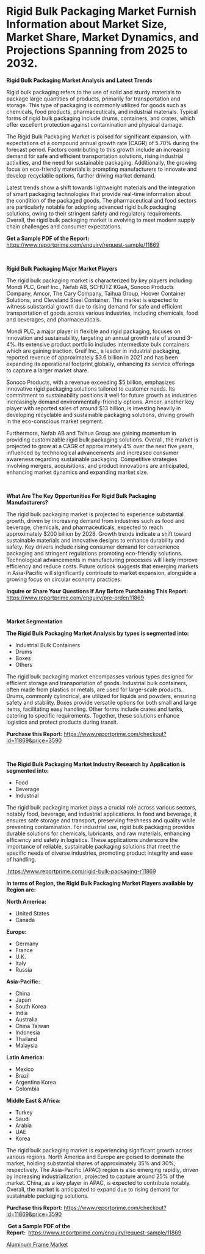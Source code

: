 <p><h1>Rigid Bulk Packaging Market Furnish Information about Market Size, Market Share, Market Dynamics, and Projections Spanning from 2025 to 2032.</h1></p><p><strong>Rigid Bulk Packaging Market Analysis and Latest Trends</strong></p>
<p><p>Rigid bulk packaging refers to the use of solid and sturdy materials to package large quantities of products, primarily for transportation and storage. This type of packaging is commonly utilized for goods such as chemicals, food products, pharmaceuticals, and industrial materials. Typical forms of rigid bulk packaging include drums, containers, and crates, which offer excellent protection against contamination and physical damage.</p><p>The Rigid Bulk Packaging Market is poised for significant expansion, with expectations of a compound annual growth rate (CAGR) of 5.70% during the forecast period. Factors contributing to this growth include an increasing demand for safe and efficient transportation solutions, rising industrial activities, and the need for sustainable packaging. Additionally, the growing focus on eco-friendly materials is prompting manufacturers to innovate and develop recyclable options, further driving market demand.</p><p>Latest trends show a shift towards lightweight materials and the integration of smart packaging technologies that provide real-time information about the condition of the packaged goods. The pharmaceutical and food sectors are particularly notable for adopting advanced rigid bulk packaging solutions, owing to their stringent safety and regulatory requirements. Overall, the rigid bulk packaging market is evolving to meet modern supply chain challenges and consumer expectations.</p></p>
<p><strong>Get a Sample PDF of the Report:&nbsp;</strong> <a href="https://www.reportprime.com/enquiry/request-sample/11869?utm_campaign=3095&utm_medium=2&utm_source=Github&utm_content=ia&utm_term=17032025&utm_id=rigid-bulk-packaging">https://www.reportprime.com/enquiry/request-sample/11869</a></p>
<p>&nbsp;</p>
<p><strong>Rigid Bulk Packaging Major Market Players</strong></p>
<p><p>The rigid bulk packaging market is characterized by key players including Mondi PLC, Greif Inc., Nefab AB, SCHÜTZ KGaA, Sonoco Products Company, Amcor, The Cary Company, Taihua Group, Hoover Container Solutions, and Cleveland Steel Container. This market is expected to witness substantial growth due to rising demand for safe and efficient transportation of goods across various industries, including chemicals, food and beverages, and pharmaceuticals.</p><p>Mondi PLC, a major player in flexible and rigid packaging, focuses on innovation and sustainability, targeting an annual growth rate of around 3-4%. Its extensive product portfolio includes intermediate bulk containers which are gaining traction. Greif Inc., a leader in industrial packaging, reported revenue of approximately $3.6 billion in 2021 and has been expanding its operational footprint globally, enhancing its service offerings to capture a larger market share.</p><p>Sonoco Products, with a revenue exceeding $5 billion, emphasizes innovative rigid packaging solutions tailored to customer needs. Its commitment to sustainability positions it well for future growth as industries increasingly demand environmentally-friendly options. Amcor, another key player with reported sales of around $13 billion, is investing heavily in developing recyclable and sustainable packaging solutions, driving growth in the eco-conscious market segment.</p><p>Furthermore, Nefab AB and Taihua Group are gaining momentum in providing customizable rigid bulk packaging solutions. Overall, the market is projected to grow at a CAGR of approximately 4% over the next five years, influenced by technological advancements and increased consumer awareness regarding sustainable packaging. Competitive strategies involving mergers, acquisitions, and product innovations are anticipated, enhancing market dynamics and expanding market size.</p></p>
<p>&nbsp;</p>
<p><strong>What Are The Key Opportunities For Rigid Bulk Packaging Manufacturers?</strong></p>
<p><p>The rigid bulk packaging market is projected to experience substantial growth, driven by increasing demand from industries such as food and beverage, chemicals, and pharmaceuticals, expected to reach approximately $200 billion by 2028. Growth trends indicate a shift toward sustainable materials and innovative designs to enhance durability and safety. Key drivers include rising consumer demand for convenience packaging and stringent regulations promoting eco-friendly solutions. Technological advancements in manufacturing processes will likely improve efficiency and reduce costs. Future outlook suggests that emerging markets in Asia-Pacific will significantly contribute to market expansion, alongside a growing focus on circular economy practices.</p></p>
<p><strong>Inquire or Share Your Questions If Any Before Purchasing This Report:</strong> <a href="https://www.reportprime.com/enquiry/pre-order/11869?utm_campaign=3095&utm_medium=2&utm_source=Github&utm_content=ia&utm_term=17032025&utm_id=rigid-bulk-packaging">https://www.reportprime.com/enquiry/pre-order/11869</a></p>
<p>&nbsp;</p>
<p><strong>Market Segmentation</strong></p>
<p><strong>The Rigid Bulk Packaging Market Analysis by types is segmented into:</strong></p>
<p><ul><li>Industrial Bulk Containers</li><li>Drums</li><li>Boxes</li><li>Others</li></ul></p>
<p><p>The rigid bulk packaging market encompasses various types designed for efficient storage and transportation of goods. Industrial bulk containers, often made from plastics or metals, are used for large-scale products. Drums, commonly cylindrical, are utilized for liquids and powders, ensuring safety and stability. Boxes provide versatile options for both small and large items, facilitating easy handling. Other forms include crates and tanks, catering to specific requirements. Together, these solutions enhance logistics and protect products during transit.</p></p>
<p><strong>Purchase this Report:&nbsp;</strong><a href="https://www.reportprime.com/checkout?id=11869&price=3590&utm_campaign=3095&utm_medium=2&utm_source=Github&utm_content=ia&utm_term=17032025&utm_id=rigid-bulk-packaging">https://www.reportprime.com/checkout?id=11869&price=3590</a></p>
<p>&nbsp;</p>
<p><strong>The Rigid Bulk Packaging Market Industry Research by Application is segmented into:</strong></p>
<p><ul><li>Food</li><li>Beverage</li><li>Industrial</li></ul></p>
<p><p>The rigid bulk packaging market plays a crucial role across various sectors, notably food, beverage, and industrial applications. In food and beverage, it ensures safe storage and transport, preserving freshness and quality while preventing contamination. For industrial use, rigid bulk packaging provides durable solutions for chemicals, lubricants, and raw materials, enhancing efficiency and safety in logistics. These applications underscore the importance of reliable, sustainable packaging solutions that meet the specific needs of diverse industries, promoting product integrity and ease of handling.</p></p>
<p><a href="https://www.reportprime.com/rigid-bulk-packaging-r11869?utm_campaign=3095&utm_medium=2&utm_source=Github&utm_content=ia&utm_term=17032025&utm_id=rigid-bulk-packaging">&nbsp;https://www.reportprime.com/rigid-bulk-packaging-r11869</a></p>
<p><strong>In terms of Region, the Rigid Bulk Packaging Market Players available by Region are:</strong></p>
<p>
    <p> <strong> North America: </strong>
        <ul>
            <li>United States</li>
            <li>Canada</li>
        </ul>
        </p> 
    <p> <strong> Europe: </strong>
        <ul>
            <li>Germany</li>
            <li>France</li>
            <li>U.K.</li>
            <li>Italy</li>
            <li>Russia</li>
        </ul>
        </p> 
    <p> <strong> Asia-Pacific: </strong>
        <ul>
            <li>China</li>
            <li>Japan</li>
            <li>South Korea</li>
            <li>India</li>
            <li>Australia</li>
            <li>China Taiwan</li>
            <li>Indonesia</li>
            <li>Thailand</li>
            <li>Malaysia</li>
        </ul>
        </p> 
    <p> <strong> Latin America: </strong>
        <ul>
            <li>Mexico</li>
            <li>Brazil</li>
            <li>Argentina Korea</li>
            <li>Colombia</li>
        </ul>
        </p> 
    <p> <strong> Middle East & Africa: </strong>
        <ul>
            <li>Turkey</li>
            <li>Saudi</li>
            <li>Arabia</li>
            <li>UAE</li>
            <li>Korea</li>
        </ul>
    </p>
    </p>
<p><p>The rigid bulk packaging market is experiencing significant growth across various regions. North America and Europe are poised to dominate the market, holding substantial shares of approximately 35% and 30%, respectively. The Asia-Pacific (APAC) region is also emerging rapidly, driven by increasing industrialization, projected to capture around 25% of the market. China, as a key player in APAC, is expected to contribute notably. Overall, the market is anticipated to expand due to rising demand for sustainable packaging solutions.</p></p>
<p><strong>Purchase this Report: </strong><a href="https://www.reportprime.com/checkout?id=11869&price=3590&utm_campaign=3095&utm_medium=2&utm_source=Github&utm_content=ia&utm_term=17032025&utm_id=rigid-bulk-packaging">https://www.reportprime.com/checkout?id=11869&price=3590</a></p>
<p>&nbsp;<strong>Get a Sample PDF of the Report:&nbsp;&nbsp;</strong><a href="https://www.reportprime.com/enquiry/request-sample/11869?utm_campaign=3095&utm_medium=2&utm_source=Github&utm_content=ia&utm_term=17032025&utm_id=rigid-bulk-packaging">https://www.reportprime.com/enquiry/request-sample/11869</a></p>
<p><strong></strong></p>
<p><p><a href="https://github.com/briandahm87/Market-Research-Report-List-1/blob/main/aluminum-frame-market.md?utm_campaign=3095&utm_medium=2&utm_source=Github&utm_content=ia&utm_term=17032025&utm_id=rigid-bulk-packaging">Aluminum Frame Market</a></p></p>